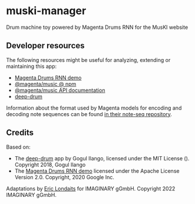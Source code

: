 # muski-manager

Drum machine toy powered by Magenta Drums RNN for the MusKI website

## Developer resources

The following resources might be useful for analyzing, extending or maintaining this app:

- [Magenta Drums RNN demo](https://magenta.github.io/magenta-js/music/demos/drums_rnn.html)
- [@magenta/music @ npm](https://www.npmjs.com/package/@magenta/music#ddsp)
- [@magenta/music API documentation](https://magenta.github.io/magenta-js/music/index.html)
- [deep-drum](https://github.com/Gogul09/deep-drum)

Information about the format used by Magenta models for encoding and decoding note sequences
can be found [in their note-seq repository](https://github.com/magenta/note-seq).

## Credits

Based on: 

- The [deep-drum](https://github.com/Gogul09/deep-drum) app by Gogul Ilango, 
licensed under the MIT License (). Copyright 2018, Gogul Ilango
- The [Magenta Drums RNN demo](https://magenta.github.io/magenta-js/music/demos/drums_rnn.html)
licensed under the Apache License Version 2.0. Copyright, 2020 Google Inc.

Adaptations by [Eric Londaits](mailto:eric.londaits@imaginary.org) for IMAGINARY gGmbH.
Copyright 2022 IMAGINARY gGmbH.
